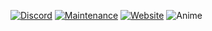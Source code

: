 [![Discord](https://img.shields.io/discord/418093857394262020?label=discord&style=for-the-badge)](https://discord.gg/WUgGJhS)
[![Maintenance](https://img.shields.io/maintenance/yes/2020?style=for-the-badge)]()
[![Website](https://img.shields.io/website?label=ruby.js.org&style=for-the-badge&url=https%3A%2F%2Fruby.js.org)](https://ruby.js.org)
![Anime](https://get.wallhere.com/photo/Helltaker-demon-girl-demon-girls-simple-background-tail-demon-horns-blond-hair-business-suit-red-eyes-anime-anime-girls-heart-eyes-blushing-1870429.jpg)
 
